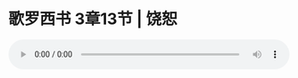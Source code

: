 # 歌罗西书 3章13节 | 饶恕

<audio style="width: 100%;" preload="false" controls controlslist="nodownload"><source src="https://file.simai.life/audio/mp3/2020/200510_001.mp3" type="audio/mpeg">Your browser does not support the audio element.</audio>

